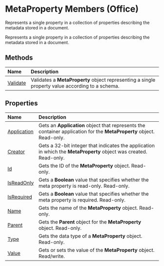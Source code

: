 
# MetaProperty Members (Office)
Represents a single property in a collection of properties describing the metadata stored in a document.

Represents a single property in a collection of properties describing the metadata stored in a document.


## Methods



|**Name**|**Description**|
|:-----|:-----|
|[Validate](e8037c82-a9bd-936f-fbf1-03c35d83685b.md)|Validates a  **MetaProperty** object representing a single property value according to a schema.|

## Properties



|**Name**|**Description**|
|:-----|:-----|
|[Application](470b8214-30e9-acc2-a077-cb9b24608aab.md)|Gets an  **Application** object that represents the container application for the **MetaProperty** object. Read-only.|
|[Creator](703b19cc-1201-39d6-2ca8-e3b1fb4b8c8d.md)|Gets a 32-bit integer that indicates the application in which the  **MetaProperty** object was created. Read-only.|
|[Id](cc77757e-f1c1-60e8-76b8-a776b98e0eb8.md)|Gets the ID of the  **MetaProperty** object. Read-only.|
|[IsReadOnly](433dd92f-7791-7fe9-db2a-b290992175b5.md)|Gets a  **Boolean** value that specifies whether the meta property is read-only. Read-only.|
|[IsRequired](a48204c3-9176-db22-8373-2bf705e50c22.md)|Gets a  **Boolean** value that specifies whether the meta property is required. Read-only.|
|[Name](c93e92bb-6375-cd58-6d0a-2c20b7ec0ebd.md)|Gets the name of the  **MetaProperty** object. Read-only.|
|[Parent](788b8f52-d8f5-d1cd-9a96-192a30b80d80.md)|Gets the  **Parent** object for the **MetaProperty** object. Read-only.|
|[Type](67164e25-bcc6-0eeb-937b-1900a30cf25b.md)|Gets the data type of a  **MetaProperty** object. Read-only.|
|[Value](45f6674d-d142-0c37-d3e7-5548a584f373.md)|Gets or sets the value of the  **MetaProperty** object. Read/write.|
